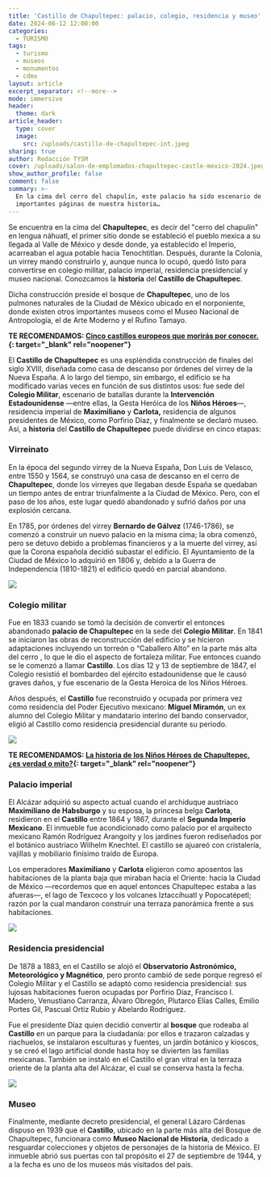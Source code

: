 ```yaml
---
title: 'Castillo de Chapultepec: palacio, colegio, residencia y museo'
date: 2024-06-12 12:00:00
categories:
  - TURISMO
tags:
  - turismo
  - museos
  - monumentos
  - cdmx
layout: article
excerpt_separator: <!--more-->
mode: immersive
header:
  theme: dark
article_header:
  type: cover
  image:
    src: /uploads/castillo-de-chapultepec-int.jpeg
sharing: true
author: Redacción TYSM
cover: /uploads/salon-de-emplomados-chapultepec-castle-mexico-2024.jpeg
show_author_profile: false
comment: false
summary: >-
  En la cima del cerro del chapulín, este palacio ha sido escenario de
  importantes páginas de nuestra historia…
---
```

Se encuentra en la cima del **Chapultepec**, es decir del "cerro del chapulín" en lengua náhuatl, el primer sitio donde se estableció el pueblo mexica a su llegada al Valle de México y desde donde, ya establecido el Imperio, acarreaban el agua potable hacia Tenochtitlan. Después, durante la Colonia, un virrey mandó construirlo y, aunque nunca lo ocupó, quedó listo para convertirse en colegio militar, palacio imperial, residencia presidencial y museo nacional. Conozcamos la **historia** del **Castillo de Chapultepec**.

Dicha construcción preside el bosque de **Chapultepec**, uno de los pulmones naturales de la Ciudad de México ubicado en el norponiente, donde existen otros importantes museos como el Museo Nacional de Antropología, el de Arte Moderno y el Rufino Tamayo.

**TE RECOMENDAMOS: [Cinco castillos europeos que morirás por conocer.](https://blog.tonoysumariachi.com/mundo/2022/11/23/cinco-castillos-europeos-que-moriras-por-conocer.html){: target="_blank" rel="noopener"}**

El **Castillo de Chapultepec** es una espléndida construcción de finales del siglo XVIII, diseñada como casa de descanso por órdenes del virrey de la Nueva España. A lo largo del tiempo, sin embargo, el edificio se ha modificado varias veces en función de sus distintos usos: fue sede del **Colegio Militar**, escenario de batallas durante la **Intervención Estadounidense** —entre ellas, la Gesta Heróica de los **Niños Héroes**—, residencia imperial de **Maximiliano** y **Carlota,** residencia de algunos presidentes de México, como Porfirio Díaz, y finalmente se declaró museo. Así, a **historia** del **Castillo de Chapultepec** puede dividirse en cinco etapas:

### Virreinato

En la época del segundo virrey de la Nueva España, Don Luis de Velasco, entre 1550 y 1564, se construyó una casa de descanso en el cerro de **Chapultepec**, donde los virreyes que llegaban desde España se quedaban un tiempo antes de entrar triunfalmente a la Ciudad de México. Pero, con el paso de los años, este lugar quedó abandonado y sufrió daños por una explosión cercana.

En 1785, por órdenes del virrey **Bernardo de Gálvez** (1746-1786), se comenzó a construir un nuevo palacio en la misma cima; la obra comenzó, pero se detuvo debido a problemas financieros y a la muerte del virrey, así que la Corona española decidió subastar el edificio. El Ayuntamiento de la Ciudad de México lo adquirió en 1806 y, debido a la Guerra de Independencia (1810-1821) el edificio quedó en parcial abandono.

![](https://upload.wikimedia.org/wikipedia/commons/thumb/e/e2/Ch%C3%A2teau_de_Chapultepec_de_Mexico_%28Castillo_de_Chapultepec_de_M%C3%A9xico%29.jpg/1024px-Ch%C3%A2teau_de_Chapultepec_de_Mexico_%28Castillo_de_Chapultepec_de_M%C3%A9xico%29.jpg)

### Colegio militar

Fue en 1833 cuando se tomó la decisión de convertir el entonces abandonado **palacio de Chapultepec** en la sede del **Colegio Militar**. En 1841 se iniciaron las obras de reconstrucción del edificio y se hicieron adaptaciones incluyendo un torreón o “Caballero Alto” en la parte más alta del cerro , lo que le dio el aspecto de fortaleza militar. Fue entonces cuando se le comenzó a llamar **Castillo**. Los días 12 y 13 de septiembre de 1847, el Colegio resistió el bombardeo del ejército estadounidense que le causó graves daños, y fue escenario de la Gesta Heroica de los Niños Héroes.

Años después, el **Castillo** fue reconstruido y ocupada por primera vez como residencia del Poder Ejecutivo mexicano: **Miguel Miramón**, un ex alumno del Colegio Militar y mandatario interino del bando conservador, eligió al Castillo como residencia presidencial durante su periodo.

![](https://upload.wikimedia.org/wikipedia/commons/thumb/3/37/Castillo_de_Chapultepec_06.JPG/682px-Castillo_de_Chapultepec_06.JPG)

**TE RECOMENDAMOS: [La historia de los Niños Héroes de Chapultepec, ¿es verdad o mito?](https://blog.tonoysumariachi.com/historia/2022/06/30/la-historia-de-los-ninos-heroes-de-chapultepec-es-verdad-o-mito.html){: target="_blank" rel="noopener"}**

### Palacio imperial

El Alcázar adquirió su aspecto actual cuando el archiduque austriaco **Maximiliano de Habsburgo** y su esposa, la princesa belga **Carlota**, residieron en el **Castillo** entre 1864 y 1867, durante el **Segunda Imperio Mexicano**. El inmueble fue acondicionado como palacio por el arquitecto mexicano Ramón Rodríguez Arangoity y los jardines fueron rediseñados por el botánico austriaco Wilhelm Knechtel. El castillo se ajuareó con cristalería, vajillas y mobiliario finísimo traído de Europa.

Los emperadores **Maximiliano** y **Carlota** eligieron como aposentos las habitaciones de la planta baja que miraban hacia el Oriente: hacia la Ciudad de México —recordemos que en aquel entonces Chapultepec estaba a las afueras—, el lago de Texcoco y los volcanes Iztaccíhuatl y Popocatépetl; razón por la cual mandaron construir una terraza panorámica frente a sus habitaciones.

![](https://upload.wikimedia.org/wikipedia/commons/thumb/c/cf/Castillo_de_Chapultepec%2C_Main_balcony.jpg/1024px-Castillo_de_Chapultepec%2C_Main_balcony.jpg)

### Residencia presidencial

De 1878 a 1883, en el Castillo se alojó el **Observatorio Astronómico, Meteorológico y Magnético**, pero pronto cambió de sede porque regresó el Colegio Militar y el Castillo se adaptó como residencia presidencial: sus lujosas habitaciones fueron ocupadas por Porfirio Díaz, Francisco I. Madero, Venustiano Carranza, Álvaro Obregón, Plutarco Elías Calles, Emilio Portes Gil, Pascual Ortiz Rubio y Abelardo Rodríguez.

Fue el presidente Díaz quien decidió convertir al **bosque** que rodeaba al **Castillo** en un parque para la ciudadanía: por ellos e trazaron calzadas y riachuelos, se instalaron esculturas y fuentes, un jardín botánico y kioscos, y se creó el lago artificial donde hasta hoy se divierten las familias mexicanas. También se instaló en el Castillo el gran vitral en la terraza oriente de la planta alta del Alcázar, el cual se conserva hasta la fecha.

![](https://upload.wikimedia.org/wikipedia/commons/thumb/0/03/Vitral_del_Castillo_de_Chapultepec_0.jpg/768px-Vitral_del_Castillo_de_Chapultepec_0.jpg)

### Museo

Finalmente, mediante decreto presidencial, el general Lázaro Cárdenas dispuso en 1939 que el **Castillo**, ubicado en la parte más alta del Bosque de Chapultepec, funcionara como **Museo Nacional de Historia**, dedicado a resguardar colecciones y objetos de personajes de la historia de México. El inmueble abrió sus puertas con tal propósito el 27 de septiembre de 1944, y a la fecha es uno de los museos más visitados del país.